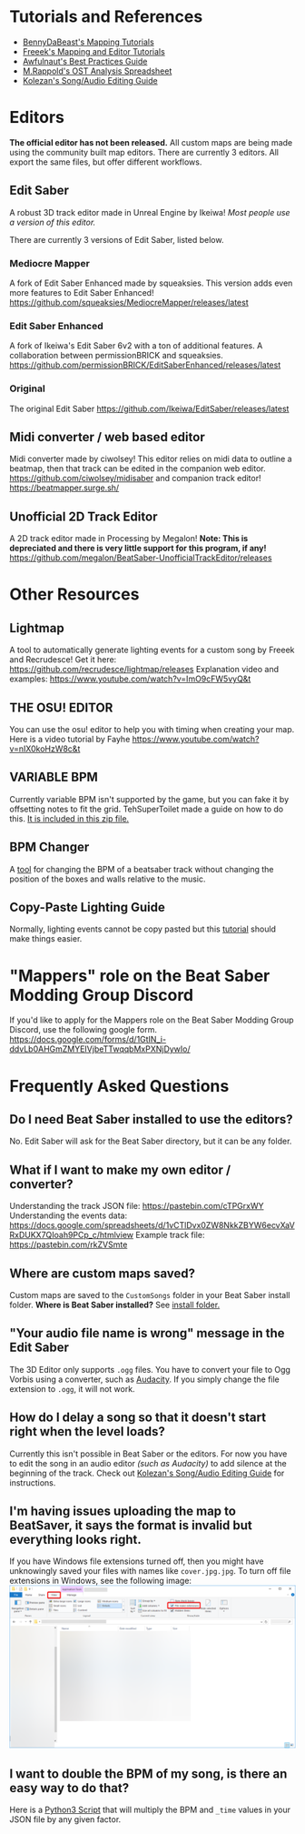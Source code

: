 <!-- TITLE: Mapping -->
<!-- SUBTITLE: Too many anime maps? Not enough anime maps? Ready to take matters into your own hands? You've come to the right place. -->

# Tutorials and References
* [BennyDaBeast's Mapping Tutorials](https://bsaber.com/benny-custom-mapping/)
* [Freeek's Mapping and Editor Tutorials](https://www.youtube.com/playlist?list=PLYeZR6d3zDPgDgWogOwMteL-5SQWAE14b)
* [Awfulnaut's Best Practices Guide](https://bit.ly/2LjbURw)
* [M.Rappold's OST Analysis Spreadsheet](https://bit.ly/2lzzSxd)
* [Kolezan's Song/Audio Editing Guide](https://bsaber.com/custom-mapping-song-audio-editing/)
# Editors

**The official editor has not been released.**
All custom maps are being made using the community built map editors.
There are currently 3 editors. All export the same files, but offer different workflows.

## Edit Saber
A robust 3D track editor made in Unreal Engine by Ikeiwa!
*Most people use a version of this editor.*

There are currently 3 versions of Edit Saber, listed below.

### Mediocre Mapper
A fork of Edit Saber Enhanced made by squeaksies.
This version adds even more features to Edit Saber Enhanced!
https://github.com/squeaksies/MediocreMapper/releases/latest

### Edit Saber Enhanced
A fork of Ikeiwa's Edit Saber 6v2 with a ton of additional features.
A collaboration between permissionBRICK and squeaksies.
https://github.com/permissionBRICK/EditSaberEnhanced/releases/latest

### Original
The original Edit Saber
https://github.com/Ikeiwa/EditSaber/releases/latest

## Midi converter / web based editor
Midi converter made by ciwolsey!
This editor relies on midi data to outline a beatmap, then that track can be edited in the companion web editor.
https://github.com/ciwolsey/midisaber 
and companion track editor!
https://beatmapper.surge.sh/

## Unofficial 2D Track Editor
A 2D track editor made in Processing by Megalon!
**Note: This is depreciated and there is very little support for this program, if any!**
https://github.com/megalon/BeatSaber-UnofficialTrackEditor/releases

# Other Resources
## Lightmap
A tool to automatically generate lighting events for a custom song by Freeek and Recrudesce!
Get it here: https://github.com/recrudesce/lightmap/releases
Explanation video and examples: https://www.youtube.com/watch?v=ImO9cFW5vyQ&t

## THE OSU! EDITOR
You can use the osu! editor to help you with timing when creating your map. Here is a video tutorial by Fayhe 
https://www.youtube.com/watch?v=nIX0koHzW8c&t

## VARIABLE BPM
Currently variable BPM isn't supported by the game, but you can fake it by offsetting notes to fit the grid. TehSuperToilet made a guide on how to do this. [It is included in this zip file.](https://cdn.discordapp.com/attachments/443569023951568906/459771392054001664/bpm_changer.zip)

## BPM Changer
A [tool](https://github.com/zevdg/bpm-saber) for changing the BPM of a beatsaber track without changing the position of the boxes and walls relative to the music.

## Copy-Paste Lighting Guide
Normally, lighting events cannot be copy pasted but this [tutorial](https://bsaber.com/copy-and-paste-lighting-events-in-editsaber/) should make things easier.

# "Mappers" role on the Beat Saber Modding Group Discord
If you'd like to apply for the Mappers role on the Beat Saber Modding Group Discord, use the following google form.
https://docs.google.com/forms/d/1GtIN_i-ddvLb0AHGmZMYEIVjbeTTwqqbMxPXNjDywIo/

# Frequently Asked Questions
## Do I need Beat Saber installed to use the editors?
No. Edit Saber will ask for the Beat Saber directory, but it can be any folder.
## What if I want to make my own editor / converter?
Understanding the track JSON file: https://pastebin.com/cTPGrxWY
Understanding the events data: https://docs.google.com/spreadsheets/d/1vCTlDvx0ZW8NkkZBYW6ecvXaVRxDUKX7QIoah9PCp_c/htmlview
Example track file: https://pastebin.com/rkZVSmte

## Where are custom maps saved?
Custom maps are saved to the `CustomSongs` folder in your Beat Saber install folder.
**Where is Beat Saber installed?** See [install folder.](faq/install-folder)

## "Your audio file name is wrong" message in the Edit Saber
The 3D Editor only supports `.ogg` files. You have to convert your file to Ogg Vorbis using a converter, such as [Audacity](https://www.audacityteam.org/).
If you simply change the file extension to `.ogg`, it will not work.

## How do I delay a song so that it doesn't start right when the level loads?
Currently this isn't possible in Beat Saber or the editors. For now you have to edit the song in an audio editor *(such as Audacity)* to add silence at the beginning of the track.
Check out [Kolezan's Song/Audio Editing Guide](https://bsaber.com/custom-mapping-song-audio-editing/) for instructions.

## I'm having issues uploading the map to BeatSaver, it says the format is invalid but everything looks right.
If you have Windows file extensions turned off, then you might have unknowingly saved your files with names like `cover.jpg.jpg`.  To turn off file extensions in Windows, see the following image:
![File Extensions](/uploads/images/file-extensions.png "File Extensions")


## I want to double the BPM of my song, is there an easy way to do that?
Here is a [Python3 Script](https://cdn.discordapp.com/attachments/442372806705938434/447910905972523008/beat-saber-time-multiplier.zip) that will multiply the BPM and `_time` values in your JSON file by any given factor.
